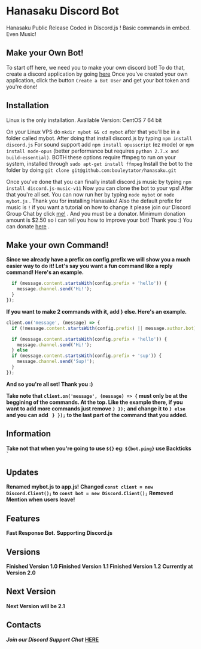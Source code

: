 # Hanasaku Discord Bot
Hanasaku Public Release Coded in Discord.js ! Basic commands in embed. Even Music!

## Make your Own Bot!
To start off here, we need you to make your own discord bot!
To do that, create a discord application by going [here](https://discordapp.com/developers/applications/me/create)
Once you've created your own application, click the button ```Create a Bot User``` and get your bot token and you're done!

## Installation
Linux is the only installation.
Available Version: CentOS 7 64 bit

On your Linux VPS do ```mkdir mybot && cd mybot``` after that you'll be in a folder called mybot.
After doing that install discord.js by typing ```npm install discord.js```
For sound support add ```npm install opusscript``` (ez mode) or ```npm install node-opus``` (better performance but requires ```python 2.7.x and build-essential)```. BOTH these options require ffmpeg to run on your system, installed through ```sudo apt-get install ffmpeg```
Install the bot to the folder by doing ```git clone git@github.com:bouleytator/hanasaku.git```

Once you've done that you can finally install discord.js music by typing ```npm install discord.js-music-v11```
Now you can clone the bot to your vps!
After that you're all set.
You can now run her by typing ```node mybot``` or ```node mybot.js``` . Thank you for installing Hanasaku!
Also the default prefix for music is ```!``` if you want a tutorial on how to change it please join our Discord Group Chat by click [me!](https://discord.gg/PszJr6p) . And you must be a donator. Minimum donation amount is $2.50 so i can tell you how to improve your bot! Thank you :)
You can donate [here](https://patreon.com/hanasaku) .


## Make your own Command!
**Since we already have a prefix on config.prefix we will show you a much easier way to do it!
Let's say you want a fun command like a reply command! Here's an example.**
```javascript
  if (message.content.startsWith(config.prefix + 'hello')) {
    message.channel.send('Hi!');
  }
});
```
**If you want to make 2 commands with it, add } else. Here's an example.**
```javascript
client.on('message', (message) => {
  if (!message.content.startsWith(config.prefix) || message.author.bot) return;

  if (message.content.startsWith(config.prefix + 'hello')) {
    message.channel.send('Hi!');
  } else
  if (message.content.startsWith(config.prefix + 'sup')) {
    message.channel.send('Sup!');
  }
});
```
**And so you're all set! Thank you :)**

**Take note that `client.on('message', (message) => {` must only be at the beggining of the commands. At the top. Like the example there, if you want to add more commands just remove ` } }); ` and change it to ` } else ` and you can add ` } });` to the last part of the command that you added.**

## Information
**Take not that when you're going to use `${}` eg: `${bot.ping}` use Backticks ``` ` ```**
 
## Updates
**Renamed mybot.js to app.js!**
**Changed `const client = new Discord.Client();` to `const bot = new Discord.Client();`**
**Removed Mention when users leave!**

## Features
**Fast Response Bot.**
**Supporting Discord.js**

## Versions
**Finished Version 1.0
Finished Version 1.1
Finished Version 1.2**
__**Currently at Version 2.0**__

## Next Version
**Next Version will be 2.1**

## Contacts
***Join our Discord Support Chat*** [**HERE**](https://discord.gg/PszJr6p)

